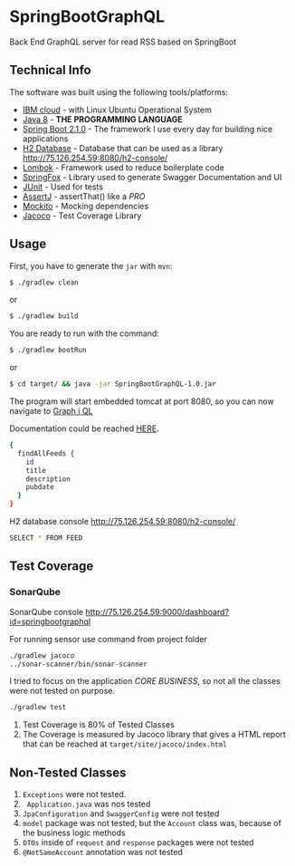 # SpringBootGraphQL
Back End GraphQL server for read RSS based on SpringBoot 

## Technical Info

The software was built using the following tools/platforms:
- [IBM cloud](http://75.126.254.59:8080/accounts) - with Linux Ubuntu Operational System
- [Java 8](https://www.java.com/pt_BR/) - **THE PROGRAMMING LANGUAGE**
- [Spring Boot 2.1.0](http://spring.io/projects/spring-boot) - The framework I use every day for building nice applications
- [H2 Database](http://www.h2database.com/html/main.html) - Database that can be used as a library http://75.126.254.59:8080/h2-console/
- [Lombok](https://projectlombok.org/) - Framework used to reduce boilerplate code
- [SpringFox](http://springfox.github.io/springfox/) - Library used to generate Swagger Documentation and UI
- [JUnit](https://junit.org/) - Used for tests
- [AssertJ](http://joel-costigliola.github.io/assertj/) - assertThat() like a *PRO*
- [Mockito](https://site.mockito.org/) - Mocking dependencies
- [Jacoco](https://www.eclemma.org/jacoco/trunk/doc/maven.html) - Test Coverage Library

## Usage

First, you have to generate the `jar` with `mvn`:

```sh
$ ./gradlew clean 
```
or 

```sh
$ ./gradlew build
```

You are ready to run with the command:

```sh
$ ./gradlew bootRun
```
or

```sh
$ cd target/ && java -jar SpringBootGraphQL-1.0.jar
```

The program will start embedded tomcat at port 8080, so you can now navigate to [Graph i QL](http://localhost:8080/graphiql)

Documentation could be reached [HERE](http://localhost:8080/graphiql).

```sh
{
  findAllFeeds {
    id
    title
    description
    pubdate
  }
}
```

H2 database console http://75.126.254.59:8080/h2-console/

```sh
SELECT * FROM FEED 
```

## Test Coverage

### SonarQube

SonarQube console http://75.126.254.59:9000/dashboard?id=springbootgraphql

For running sensor use command from project folder

```sh
./gradlew jacoco
../sonar-scanner/bin/sonar-scanner
```

I tried to focus on the application *CORE BUSINESS*, so not all the classes were not tested on purpose.

```sh
./gradlew test
```

1. Test Coverage is 80% of Tested Classes
2. The Coverage is measured by Jacoco library that gives a HTML report that can be reached at `target/site/jacoco/index.html`

## Non-Tested Classes
1. `Exceptions` were not tested.
2. ` Application.java` was nos tested
3. `JpaConfiguration` and `SwaggerConfig` were not tested 
3. `model` package was not tested, but the `Account` class was, because of the business logic methods
4. `DTOs` inside of `request` and `response` packages were not tested
5. `@NotSameAccount` annotation was not tested

